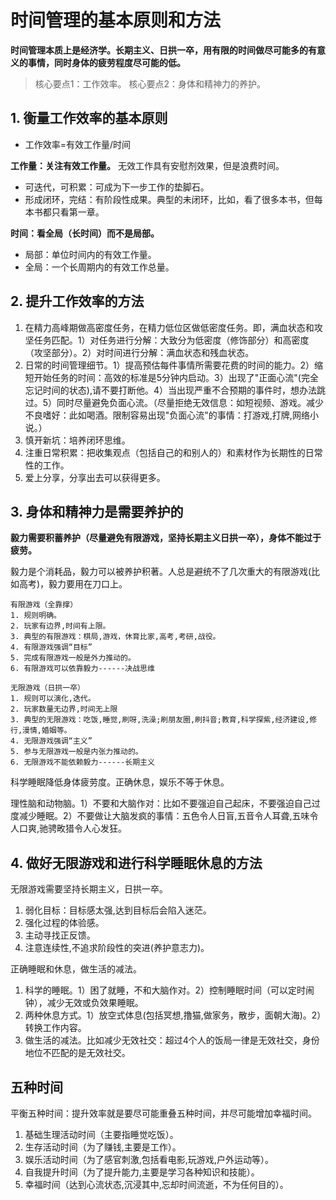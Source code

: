 # 时间管理的基本原则和方法

**时间管理本质上是经济学。长期主义、日拱一卒，用有限的时间做尽可能多的有意义的事情，同时身体的疲劳程度尽可能的低。**

> 核心要点1：工作效率。
> 核心要点2：身体和精神力的养护。

## 1. 衡量工作效率的基本原则

* 工作效率=有效工作量/时间

**工作量：关注有效工作量。** 无效工作具有安慰剂效果，但是浪费时间。

* 可迭代，可积累：可成为下一步工作的垫脚石。
* 形成闭环，完结：有阶段性成果。典型的未闭环，比如，看了很多本书，但每本书都只看第一章。

**时间：看全局（长时间）而不是局部。**

* 局部：单位时间内的有效工作量。
* 全局：一个长周期内的有效工作总量。

## 2. 提升工作效率的方法

1. 在精力高峰期做高密度任务，在精力低位区做低密度任务。即，满血状态和攻坚任务匹配。1）对任务进行分解：大致分为低密度（修饰部分）和高密度（攻坚部分）。2）对时间进行分解：满血状态和残血状态。
2. 日常的时间管理细节。1）提高预估每件事情所需要花费的时间的能力。2）缩短开始任务的时间：高效的标准是5分钟内启动。3）出现了"正面心流"(完全忘记时间的状态),请不要打断他。4）当出现严重不合预期的事件时，想办法跳过。5）同时尽量避免负面心流。（尽量拒绝无效信息：如短视频、游戏。减少不良嗜好：此如喝酒。限制容易出现"负面心流"的事情：打游戏,打牌,网络小说。）
3. 慎开新坑：培养闭环思维。
4. 注重日常积累：把收集观点（包括自己的和别人的）和素材作为长期性的日常性的工作。
5. 爱上分享，分享出去可以获得更多。

## 3. 身体和精神力是需要养护的

**毅力需要积蓄养护（尽量避免有限游戏，坚持长期主义日拱一卒），身体不能过于疲劳。**

毅力是个消耗品，毅力可以被养护积著。人总是避统不了几次重大的有限游戏(比如高考)，毅力要用在刀口上。

```text
有限游戏（全靠撑）
1. 规则明确。
2. 玩家有边界,时间有上限。
3. 典型的有限游戏：棋局,游戏，休育比家,高考,考研,战役。
4. 有限游戏强调“目标”
5. 完成有限游戏一般是外力推动的。
6. 有限游戏可以依靠毅力------决战思维

无限游戏（日拱一卒）
1. 规则可以演化,迭代。
2. 玩家数量无边界,时间无上限
3. 典型的无限游戏：吃饭,睡觉,刷呀,洗澡;刷朋友圈,刷抖音;教育,科学探紫,经济建设,修行,漫情,婚姻等。
4. 无限游戏强调“主义”
5. 参与无限游戏一般是内张力推动的。
6. 无限游戏不能依赖毅力------长期主义
```

科学睡眠降低身体疲劳度。正确休息，娱乐不等于休息。

理性脑和动物脑。1）不要和大脑作对：比如不要强迫自己起床，不要强迫自己过度减少睡眠。2）不要做让大脑发疯的事情：五色令人日盲,五音令人耳聋,五味令人口爽,驰骋畋猎令人心发狂。

## 4. 做好无限游戏和进行科学睡眠休息的方法

无限游戏需要坚持长期主义，日拱一卒。

1. 弱化目标：目标感太强,达到目标后会陷入迷茫。
2. 强化过程的体验感。
3. 主动寻找正反馈。
4. 注意连续性,不追求阶段性的突进(养护意志力)。

正确睡眠和休息，做生活的减法。

1. 科学的睡眠。1）困了就睡，不和大脑作对。2）控制睡眠时间（可以定时闹钟），减少无效或负效果睡眠。
2. 两种休息方式。1）放空式体息(包括冥想,撸猫,做家务，散步，面朝大海)。2）转换工作内容。
3. 做生活的减法。比如减少无效社交：超过4个人的饭局一律是无效社交，身份地位不匹配的是无效社交。

## 五种时间

平衡五种时间：提升效率就是要尽可能重叠五种时间，并尽可能增加幸福时间。

1. 基础生理活动时间（主要指睡觉吃饭）。
2. 生存活动时间（为了赚钱,主要是工作）。
3. 娱乐活动时间（为了感官刺激,包括看电影,玩游戏,户外运动等）。
4. 自我提升时间（为了提升能力,主要是学习各种知识和技能）。
5. 幸福时间（达到心流状态,沉浸其中,忘却时间流逝，不为任何目的）。